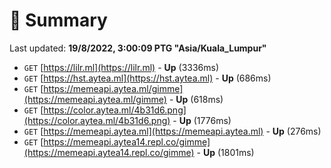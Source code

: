 # 📖 Summary
Last updated: **19/8/2022, 3:00:09 PTG "Asia/Kuala_Lumpur"**

- `GET` [https://lilr.ml](https://lilr.ml) - **Up** (3336ms)
- `GET` [https://hst.aytea.ml](https://hst.aytea.ml) - **Up** (686ms)
- `GET` [https://memeapi.aytea.ml/gimme](https://memeapi.aytea.ml/gimme) - **Up** (618ms)
- `GET` [https://color.aytea.ml/4b31d6.png](https://color.aytea.ml/4b31d6.png) - **Up** (1776ms)
- `GET` [https://memeapi.aytea.ml](https://memeapi.aytea.ml) - **Up** (276ms)
- `GET` [https://memeapi.aytea14.repl.co/gimme](https://memeapi.aytea14.repl.co/gimme) - **Up** (1801ms)

